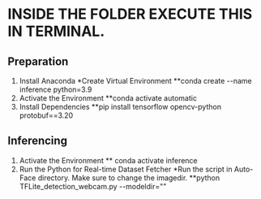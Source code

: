 # INSIDE THE FOLDER EXECUTE THIS IN TERMINAL.

## Preparation

1. Install Anaconda
    *Create Virtual Environment
      **conda create --name inference python=3.9
2. Activate the Environment
      **conda activate automatic
3. Install Dependencies
      **pip install tensorflow opencv-python protobuf==3.20

## Inferencing 

1. Activate the Environment
      ** conda activate inference
2. Run the Python for Real-time Dataset Fetcher
    *Run the script in Auto-Face directory. Make sure to change the imagedir.
      **python TFLite_detection_webcam.py --modeldir=""

   

